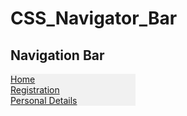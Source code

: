 # CSS_Navigator_Bar

<html>
<head>
<style>
ul {
  list-style-type: none;
  margin: 0;
  padding: 0;
  width: 200px;
  background-color: #f1f1f1;
}

li a {
  display: block;
  color: #000;
  padding: 8px 16px;
  text-decoration: none;
}

/* Change the link color on hover */
li a:hover {
  background-color: #555;
  color: white;
}
</style>
</head>
<body>

<h2>Navigation Bar</h2>

<ul>
  <li><a href="#home">Home</a></li>
  <li><a href="#registration">Registration</a></li>
  <li><a href="#personaldetails">Personal Details</a></li>
 </ul>

</body>
</html>
